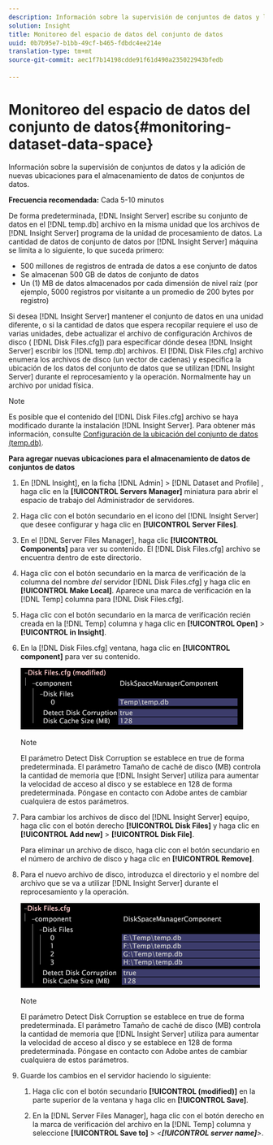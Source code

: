 ```yaml
---
description: Información sobre la supervisión de conjuntos de datos y la adición de nuevas ubicaciones para el almacenamiento de datos de conjuntos de datos.
solution: Insight
title: Monitoreo del espacio de datos del conjunto de datos
uuid: 0b7b95e7-b1bb-49cf-b465-fdbdc4ee214e
translation-type: tm+mt
source-git-commit: aec1f7b14198cdde91f61d490a235022943bfedb

---
```



# Monitoreo del espacio de datos del conjunto de datos{#monitoring-dataset-data-space}

Información sobre la supervisión de conjuntos de datos y la adición de nuevas ubicaciones para el almacenamiento de datos de conjuntos de datos.

**Frecuencia recomendada:** Cada 5-10 minutos

De forma predeterminada, [!DNL Insight Server] escribe su conjunto de datos en el [!DNL temp.db] archivo en la misma unidad que los archivos de [!DNL Insight Server] programa de la unidad de procesamiento de datos. La cantidad de datos de conjunto de datos por [!DNL Insight Server] máquina se limita a lo siguiente, lo que suceda primero:

* 500 millones de registros de entrada de datos a ese conjunto de datos
* Se almacenan 500 GB de datos de conjunto de datos
* Un (1) MB de datos almacenados por cada dimensión de nivel raíz (por ejemplo, 5000 registros por visitante a un promedio de 200 bytes por registro)

Si desea [!DNL Insight Server] mantener el conjunto de datos en una unidad diferente, o si la cantidad de datos que espera recopilar requiere el uso de varias unidades, debe actualizar el archivo de configuración Archivos de disco ( [!DNL Disk Files.cfg]) para especificar dónde desea [!DNL Insight Server] escribir los [!DNL temp.db] archivos. El [!DNL Disk Files.cfg] archivo enumera los archivos de disco (un vector de cadenas) y especifica la ubicación de los datos del conjunto de datos que se utilizan [!DNL Insight Server] durante el reprocesamiento y la operación. Normalmente hay un archivo por unidad física.

>[!NOTE]
>
>Es posible que el contenido del [!DNL Disk Files.cfg] archivo se haya modificado durante la instalación [!DNL Insight Server]. Para obtener más información, consulte [Configuración de la ubicación del conjunto de datos (temp.db)](../../../../home/c-inst-svr/c-install-ins-svr/t-install-proc-inst-svr-dpu/t-cfg-loc-dtst.md#task-f645eefecb154e679acbb480a07c1f0e).

**Para agregar nuevas ubicaciones para el almacenamiento de datos de conjuntos de datos**

1. En [!DNL Insight], en la ficha [!DNL Admin] > [!DNL Dataset and Profile] , haga clic en la **[!UICONTROL Servers Manager]** miniatura para abrir el espacio de trabajo del Administrador de servidores.
1. Haga clic con el botón secundario en el icono del [!DNL Insight Server] que desee configurar y haga clic en **[!UICONTROL Server Files]**.
1. En el [!DNL Server Files Manager], haga clic **[!UICONTROL Components]** para ver su contenido. El [!DNL Disk Files.cfg] archivo se encuentra dentro de este directorio.
1. Haga clic con el botón secundario en la marca de verificación de la columna del nombre *del* servidor [!DNL Disk Files.cfg] y haga clic en **[!UICONTROL Make Local]**. Aparece una marca de verificación en la [!DNL Temp] columna para [!DNL Disk Files.cfg].
1. Haga clic con el botón secundario en la marca de verificación recién creada en la [!DNL Temp] columna y haga clic en **[!UICONTROL Open]** > **[!UICONTROL in Insight]**.
1. En la [!DNL Disk Files.cfg] ventana, haga clic en **[!UICONTROL component]** para ver su contenido.

   ![Información sobre los pasos](assets/cfg_diskfiles_examplevalues.png)

   >[!NOTE]
   >
   >El parámetro Detect Disk Corruption se establece en true de forma predeterminada. El parámetro Tamaño de caché de disco (MB) controla la cantidad de memoria que [!DNL Insight Server] utiliza para aumentar la velocidad de acceso al disco y se establece en 128 de forma predeterminada. Póngase en contacto con Adobe antes de cambiar cualquiera de estos parámetros.

1. Para cambiar los archivos de disco del [!DNL Insight Server] equipo, haga clic con el botón derecho **[!UICONTROL Disk Files]** y haga clic en **[!UICONTROL Add new]** > **[!UICONTROL Disk File]**.

   Para eliminar un archivo de disco, haga clic con el botón secundario en el número de archivo de disco y haga clic en **[!UICONTROL Remove]**.

1. Para el nuevo archivo de disco, introduzca el directorio y el nombre del archivo que se va a utilizar [!DNL Insight Server] durante el reprocesamiento y la operación.

   ![Información sobre los pasos](assets/cfg_diskfiles_exampleNewValues.png)

   >[!NOTE]
   >
   >El parámetro Detect Disk Corruption se establece en true de forma predeterminada. El parámetro Tamaño de caché de disco (MB) controla la cantidad de memoria que [!DNL Insight Server] utiliza para aumentar la velocidad de acceso al disco y se establece en 128 de forma predeterminada. Póngase en contacto con Adobe antes de cambiar cualquiera de estos parámetros.

1. Guarde los cambios en el servidor haciendo lo siguiente:

   1. Haga clic con el botón secundario **[!UICONTROL (modified)]** en la parte superior de la ventana y haga clic en **[!UICONTROL Save]**.

   1. En la [!DNL Server Files Manager], haga clic con el botón derecho en la marca de verificación del archivo en la [!DNL Temp] columna y seleccione **[!UICONTROL Save to]** > *&lt;**[!UICONTROL server name]**>*.

